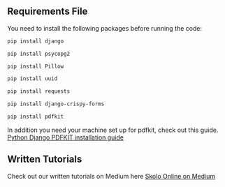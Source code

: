
## Requirements File
You need to install the following packages before running the code:
```sh
pip install django

pip install psycopg2

pip install Pillow

pip install uuid

pip install requests

pip install django-crispy-forms

pip install pdfkit
```

In addition you need your machine set up for pdfkit, check out this guide.
[Python Django PDFKIT installation guide](https://skolo.online/documents/django/pdf.html#pdf-generation)

## Written Tutorials 
Check out our written tutorials on Medium here [Skolo Online on Medium](https://skolo-online.medium.com/)

